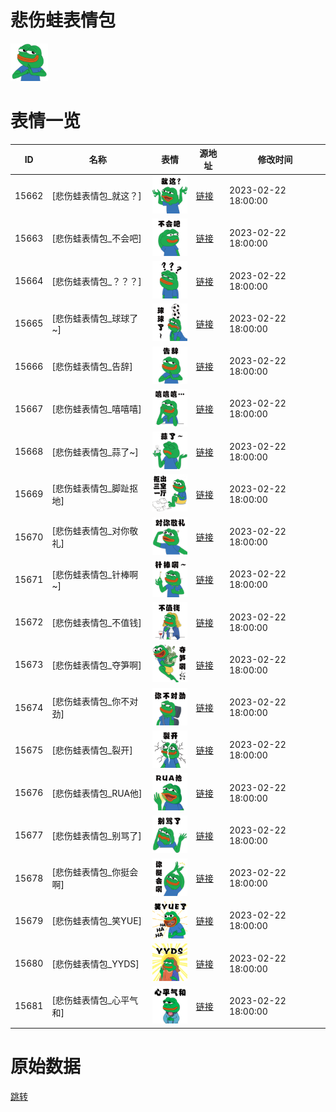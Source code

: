 # 悲伤蛙表情包

<img src="./cover.png" height="60" alt="cover" />

# 表情一览

|ID|名称|表情|源地址|修改时间|
|----|----|----|----|----|
|15662|[悲伤蛙表情包_就这？]|<img src="./pic/015662_%5B悲伤蛙表情包_就这？%5D.png" height="60" alt="就这？"/>|[链接](https://i0.hdslb.com/bfs/garb/92f75bca0ec2bbfc618e24e5060f8a0f511e669a.png)|2023-02-22 18:00:00|
|15663|[悲伤蛙表情包_不会吧]|<img src="./pic/015663_%5B悲伤蛙表情包_不会吧%5D.png" height="60" alt="不会吧"/>|[链接](https://i0.hdslb.com/bfs/garb/5994840bbfb189e3d1b4e7aa179307362595f0dc.png)|2023-02-22 18:00:00|
|15664|[悲伤蛙表情包_？？？]|<img src="./pic/015664_%5B悲伤蛙表情包_？？？%5D.png" height="60" alt="？？？"/>|[链接](https://i0.hdslb.com/bfs/garb/25d44287e469e0bb9a122cd5bed34672eed4f95b.png)|2023-02-22 18:00:00|
|15665|[悲伤蛙表情包_球球了~]|<img src="./pic/015665_%5B悲伤蛙表情包_球球了~%5D.png" height="60" alt="球球了~"/>|[链接](https://i0.hdslb.com/bfs/garb/4a7834d5926f2f28d4b66df87bd489379644730c.png)|2023-02-22 18:00:00|
|15666|[悲伤蛙表情包_告辞]|<img src="./pic/015666_%5B悲伤蛙表情包_告辞%5D.png" height="60" alt="告辞"/>|[链接](https://i0.hdslb.com/bfs/garb/62bd9e5a00b8a24c8ae7cdcf9c27337d0d4e75aa.png)|2023-02-22 18:00:00|
|15667|[悲伤蛙表情包_嘻嘻嘻]|<img src="./pic/015667_%5B悲伤蛙表情包_嘻嘻嘻%5D.png" height="60" alt="嘻嘻嘻"/>|[链接](https://i0.hdslb.com/bfs/garb/1d11a56e429a4194588df0f983e8f5079206ad3f.png)|2023-02-22 18:00:00|
|15668|[悲伤蛙表情包_蒜了~]|<img src="./pic/015668_%5B悲伤蛙表情包_蒜了~%5D.png" height="60" alt="蒜了~"/>|[链接](https://i0.hdslb.com/bfs/garb/83581898a5fe8883ffddafbccac0675c7ead6615.png)|2023-02-22 18:00:00|
|15669|[悲伤蛙表情包_脚趾抠地]|<img src="./pic/015669_%5B悲伤蛙表情包_脚趾抠地%5D.png" height="60" alt="脚趾抠地"/>|[链接](https://i0.hdslb.com/bfs/garb/a3574268d6e23858cfbdc7100a1ffafe93d47fe4.png)|2023-02-22 18:00:00|
|15670|[悲伤蛙表情包_对你敬礼]|<img src="./pic/015670_%5B悲伤蛙表情包_对你敬礼%5D.png" height="60" alt="对你敬礼"/>|[链接](https://i0.hdslb.com/bfs/garb/5192ff1384ba36e201cbb2a4f7e82e78d6da6db0.png)|2023-02-22 18:00:00|
|15671|[悲伤蛙表情包_针棒啊~]|<img src="./pic/015671_%5B悲伤蛙表情包_针棒啊~%5D.png" height="60" alt="针棒啊~"/>|[链接](https://i0.hdslb.com/bfs/garb/79110f85c81628932993d3d126ef860db7c03dc2.png)|2023-02-22 18:00:00|
|15672|[悲伤蛙表情包_不值钱]|<img src="./pic/015672_%5B悲伤蛙表情包_不值钱%5D.png" height="60" alt="不值钱"/>|[链接](https://i0.hdslb.com/bfs/garb/939e06c187ece31e196ca22c8f1d30b1965b05bf.png)|2023-02-22 18:00:00|
|15673|[悲伤蛙表情包_夺笋啊]|<img src="./pic/015673_%5B悲伤蛙表情包_夺笋啊%5D.png" height="60" alt="夺笋啊"/>|[链接](https://i0.hdslb.com/bfs/garb/754cb13ceaac357de77d7ae2006c1aeb02c18cc2.png)|2023-02-22 18:00:00|
|15674|[悲伤蛙表情包_你不对劲]|<img src="./pic/015674_%5B悲伤蛙表情包_你不对劲%5D.png" height="60" alt="你不对劲"/>|[链接](https://i0.hdslb.com/bfs/garb/40a1e6241b5ab903fcb1252452d72f1872b34927.png)|2023-02-22 18:00:00|
|15675|[悲伤蛙表情包_裂开]|<img src="./pic/015675_%5B悲伤蛙表情包_裂开%5D.png" height="60" alt="裂开"/>|[链接](https://i0.hdslb.com/bfs/garb/b74e42d6c5e63e83257e8591cb3502864e35cc6b.png)|2023-02-22 18:00:00|
|15676|[悲伤蛙表情包_RUA他]|<img src="./pic/015676_%5B悲伤蛙表情包_RUA他%5D.png" height="60" alt="RUA他"/>|[链接](https://i0.hdslb.com/bfs/garb/60e4f926c3b368efde8be0a5b3757e0b64fc8230.png)|2023-02-22 18:00:00|
|15677|[悲伤蛙表情包_别骂了]|<img src="./pic/015677_%5B悲伤蛙表情包_别骂了%5D.png" height="60" alt="别骂了"/>|[链接](https://i0.hdslb.com/bfs/garb/3dba4a4ec69151b7439ee06c879262b24c1c687b.png)|2023-02-22 18:00:00|
|15678|[悲伤蛙表情包_你挺会啊]|<img src="./pic/015678_%5B悲伤蛙表情包_你挺会啊%5D.png" height="60" alt="你挺会啊"/>|[链接](https://i0.hdslb.com/bfs/garb/bedc287eb70082c7be933f4d1f26745b9ea50e7a.png)|2023-02-22 18:00:00|
|15679|[悲伤蛙表情包_笑YUE]|<img src="./pic/015679_%5B悲伤蛙表情包_笑YUE%5D.png" height="60" alt="笑YUE"/>|[链接](https://i0.hdslb.com/bfs/garb/1fd73905d724898bfb7b76edd085b7bf468c2d58.png)|2023-02-22 18:00:00|
|15680|[悲伤蛙表情包_YYDS]|<img src="./pic/015680_%5B悲伤蛙表情包_YYDS%5D.png" height="60" alt="YYDS"/>|[链接](https://i0.hdslb.com/bfs/garb/8a3ae324da279f29eb79de39ba656e1673ada732.png)|2023-02-22 18:00:00|
|15681|[悲伤蛙表情包_心平气和]|<img src="./pic/015681_%5B悲伤蛙表情包_心平气和%5D.png" height="60" alt="心平气和"/>|[链接](https://i0.hdslb.com/bfs/garb/0aabf832faf4709ed70530889d87226df5410b3c.png)|2023-02-22 18:00:00|

# 原始数据

[跳转](./raw.json)


